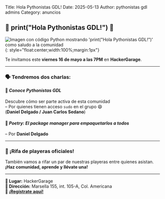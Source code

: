 Title: Hola Pythonistas GDL!
Date: 2025-05-13
Author: pythonistas gdl admins
Category: anuncios

## 🐍 print("Hola Pythonistas GDL!") 🎉

![Imagen con código Python mostrando 'print("Hola Pythonistas GDL!")' como saludo a la comunidad]({static}/images/160525/holaPythonistasGDL.png){: style="float:center;width:100%;margin:1px"}

Te invitamos este **viernes 16 de mayo a las 7PM** en **HackerGarage**.

---

### 🗣️ Tendremos dos charlas:

#### 🔸 *Conoce Pythonistas GDL*  
Descubre cómo ser parte activa de esta comunidad  
– Por quienes tienen acceso `sudo` en el grupo 😄  
(**Daniel Delgado / Juan Carlos Sedano**)

#### 🔸 *Poetry: El package manager para empaquetarlos a todos*  
– Por **Daniel Delgado**

---

### 👕 ¡Rifa de playeras oficiales!  
También vamos a rifar un par de nuestras playeras entre quienes asistan.  
**¡Haz comunidad, aprende y llévate una!**

---
**📍 Lugar:** HackerGarage  
**📌 Dirección:** Marsella 155, int. 105-A, Col. Americana  
**🔗 [¡Regístrate aquí!](https://eventos.pythonistas-gdl.org/signup/1)**



